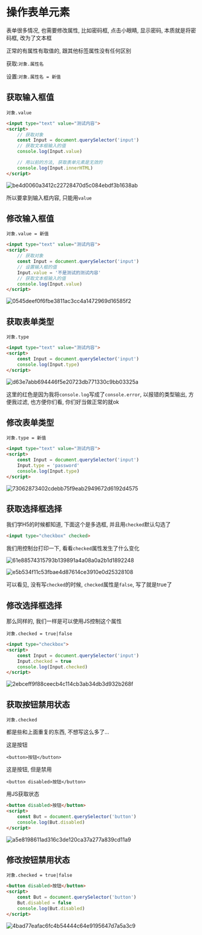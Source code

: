 # 操作表单元素

表单很多情况, 也需要修改属性, 比如密码框, 点击小眼睛, 显示密码, 本质就是将密码框, 改为了文本框

正常的有属性有取值的, 跟其他标签属性没有任何区别

获取:`对象.属性名`

设置:`对象.属性名 = 新值`

## 获取输入框值

`对象.value`

```html
<input type="text" value="测试内容">
<script>
    // 获取对象
    const Input = document.querySelector('input')
    // 获取文本框输入的值
    console.log(Input.value)

    // 用以前的方法, 获取表单元素是无效的
    console.log(Input.innerHTML)
</script>
```

![be4d0060a3412c22728470d5c084ebdf3b1638ab](Assets/be4d0060a3412c22728470d5c084ebdf3b1638ab.png)

所以要拿到输入框内容, 只能用`value`

## 修改输入框值

`对象.value = 新值`

```html
<input type="text" value="测试内容">
<script>
    // 获取对象
    const Input = document.querySelector('input')
    // 设置输入框的值
    Input.value = '不是测试的测试内容'
    // 获取文本框输入的值
    console.log(Input.value)
</script>
```

![0545deef0f6fbe3811ac3cc4a1472969d16585f2](Assets/0545deef0f6fbe3811ac3cc4a1472969d16585f2.png)

## 获取表单类型

`对象.type`

```html
<input type="text" value="测试内容">
<script>
    const Input = document.querySelector('input')
    console.log(Input.type)
</script>
```

![d63e7abb694446f5e20723db771330c9bb03325a](Assets/d63e7abb694446f5e20723db771330c9bb03325a.png)

这里的红色是因为我将`console.log`写成了`console.error`, 以报错的类型输出, 方便我过滤, 也方便你们看, 你们好当做正常的就ok

## 修改表单类型

`对象.type = 新值`

```html
<input type="text" value="测试内容">
<script>
    const Input = document.querySelector('input')
    Input.type = 'password'
    console.log(Input.type)
</script>
```

![73062873402cdebb75f9eab2949672d6192d4575](Assets/73062873402cdebb75f9eab2949672d6192d4575.png)

## 获取选择框选择

我们学H5的时候都知道, 下面这个是多选框, 并且用`checked`默认勾选了

```html
<input type="checkbox" checked>
```

我们用控制台打印一下, 看看`checked`属性发生了什么变化

![61e88574315793b139891a4a08a0a2b1d1892248](Assets/61e88574315793b139891a4a08a0a2b1d1892248.png)

![e5b534f11c53fbae4d87614ce3910e0d25328108](Assets/e5b534f11c53fbae4d87614ce3910e0d25328108.png)

可以看见, 没有写`checked`的时候, `checked`属性是`false`, 写了就是true了

## 修改选择框选择

那么同样的, 我们一样是可以使用JS控制这个属性

`对象.checked = true|false`

```html
<input type="checkbox">
<script>
    const Input = document.querySelector('input')
    Input.checked = true
    console.log(Input.checked)
</script>
```

![2ebceff9f88ceecb4c114cb3ab34db3d932b268f](Assets/2ebceff9f88ceecb4c114cb3ab34db3d932b268f.png)

## 获取按钮禁用状态

`对象.checked`

都是些和上面重复的东西, 不想写这么多了...

这是按钮

`<button>按钮</button>`

这是按钮, 但是禁用

`<button disabled>按钮</button>`

用JS获取状态

```html
<button disabled>按钮</button>
<script>
    const But = document.querySelector('button')
    console.log(But.disabled)
</script>
```

![a5e8198611ad316c3de120ca37a277a839cd11a9](Assets/a5e8198611ad316c3de120ca37a277a839cd11a9.png)

## 修改按钮禁用状态

`对象.checked = true|false`

```html
<button disabled>按钮</button>
<script>
    const But = document.querySelector('button')
    But.disabled = false
    console.log(But.disabled)
</script>
```

![4bad77eafac6fc4b54444c64e9195647d7a5a3c9](Assets/4bad77eafac6fc4b54444c64e9195647d7a5a3c9.png)
